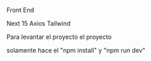 


Front End

Next 15
Axios
Tailwind

Para levantar el proyecto el proyecto

solamente hace el "npm install" y "npm run dev"